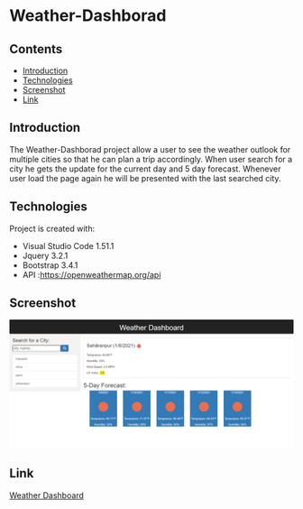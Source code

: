 # Weather-Dashborad

## Contents

* [Introduction](#Introduction)
* [Technologies](#Technologies)
* [Screenshot](#Screenshot)
* [Link](#Link)

## Introduction

The Weather-Dashborad project allow a user to see the weather outlook for multiple cities so that he can plan a trip accordingly. When user  search for a city he gets the  update for the current day and 5 day forecast. Whenever user load the page again he will be presented with the last searched city.

## Technologies

Project is created with:

* Visual Studio Code 1.51.1
* Jquery 3.2.1
* Bootstrap 3.4.1
* API :https://openweathermap.org/api

## Screenshot

![image](./assets/images/screenshot.png)

## Link

[Weather Dashboard](https://panwaramita.github.io/Weather-Dashboard/)
